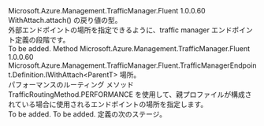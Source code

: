 <Type Name="IWithSourceTrafficRegion&lt;ParentT&gt;" FullName="Microsoft.Azure.Management.TrafficManager.Fluent.TrafficManagerEndpoint.Definition.IWithSourceTrafficRegion&lt;ParentT&gt;">
  <TypeSignature Language="C#" Value="public interface IWithSourceTrafficRegion&lt;ParentT&gt;" />
  <TypeSignature Language="ILAsm" Value=".class public interface auto ansi abstract IWithSourceTrafficRegion`1&lt;ParentT&gt;" />
  <TypeSignature Language="DocId" Value="T:Microsoft.Azure.Management.TrafficManager.Fluent.TrafficManagerEndpoint.Definition.IWithSourceTrafficRegion`1" />
  <TypeSignature Language="VB.NET" Value="Public Interface IWithSourceTrafficRegion(Of ParentT)" />
  <TypeSignature Language="F#" Value="type IWithSourceTrafficRegion&lt;'ParentT&gt; = interface" />
  <AssemblyInfo>
    <AssemblyName>Microsoft.Azure.Management.TrafficManager.Fluent</AssemblyName>
    <AssemblyVersion>1.0.0.60</AssemblyVersion>
  </AssemblyInfo>
  <TypeParameters>
    <TypeParameter Name="ParentT" />
  </TypeParameters>
  <Interfaces />
  <Docs>
    <typeparam name="ParentT">WithAttach.attach() の戻り値の型。</typeparam>
    <summary>
            外部エンドポイントの場所を指定できるように、traffic manager エンドポイント定義の段階です。
            </summary>
    <remarks>To be added.</remarks>
  </Docs>
  <Members>
    <Member MemberName="FromRegion">
      <MemberSignature Language="C#" Value="public Microsoft.Azure.Management.TrafficManager.Fluent.TrafficManagerEndpoint.Definition.IWithAttach&lt;ParentT&gt; FromRegion (Microsoft.Azure.Management.ResourceManager.Fluent.Core.Region region);" />
      <MemberSignature Language="ILAsm" Value=".method public hidebysig newslot virtual instance class Microsoft.Azure.Management.TrafficManager.Fluent.TrafficManagerEndpoint.Definition.IWithAttach`1&lt;!ParentT&gt; FromRegion(class Microsoft.Azure.Management.ResourceManager.Fluent.Core.Region region) cil managed" />
      <MemberSignature Language="DocId" Value="M:Microsoft.Azure.Management.TrafficManager.Fluent.TrafficManagerEndpoint.Definition.IWithSourceTrafficRegion`1.FromRegion(Microsoft.Azure.Management.ResourceManager.Fluent.Core.Region)" />
      <MemberSignature Language="F#" Value="abstract member FromRegion : Microsoft.Azure.Management.ResourceManager.Fluent.Core.Region -&gt; Microsoft.Azure.Management.TrafficManager.Fluent.TrafficManagerEndpoint.Definition.IWithAttach&lt;'ParentT&gt;" Usage="iWithSourceTrafficRegion.FromRegion region" />
      <MemberType>Method</MemberType>
      <AssemblyInfo>
        <AssemblyName>Microsoft.Azure.Management.TrafficManager.Fluent</AssemblyName>
        <AssemblyVersion>1.0.0.60</AssemblyVersion>
      </AssemblyInfo>
      <ReturnValue>
        <ReturnType>Microsoft.Azure.Management.TrafficManager.Fluent.TrafficManagerEndpoint.Definition.IWithAttach&lt;ParentT&gt;</ReturnType>
      </ReturnValue>
      <Parameters>
        <Parameter Name="region" Type="Microsoft.Azure.Management.ResourceManager.Fluent.Core.Region" />
      </Parameters>
      <Docs>
        <param name="region">場所。</param>
        <summary>
            パフォーマンスのルーティング メソッド TrafficRoutingMethod.PERFORMANCE を使用して、親プロファイルが構成されている場合に使用されるエンドポイントの場所を指定します。
            </summary>
        <returns>To be added.</returns>
        <remarks>To be added.</remarks>
        <return>定義の次のステージ。</return>
      </Docs>
    </Member>
  </Members>
</Type>